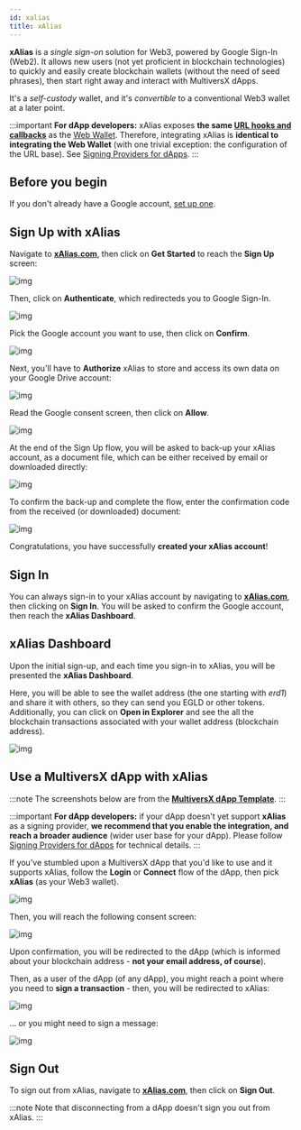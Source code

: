 ```yaml
---
id: xalias
title: xAlias
---
```


[comment]: # (mx-abstract)

**xAlias** is a _single sign-on_ solution for Web3, powered by Google Sign-In (Web2). It allows new users (not yet proficient in blockchain technologies) to quickly and easily create blockchain wallets (without the need of seed phrases), then start right away and interact with MultiversX dApps.

It's a _self-custody_ wallet, and it's _convertible_ to a conventional Web3 wallet at a later point.

:::important
**For dApp developers:** xAlias exposes **the same [URL hooks and callbacks](/wallet/webhooks)** as the [Web Wallet](/wallet/web-wallet). Therefore, integrating xAlias is **identical to integrating the Web Wallet** (with one trivial exception: the configuration of the URL base). See [Signing Providers for dApps](/sdk-and-tools/sdk-js/sdk-js-signing-providers).
:::

[comment]: # (mx-context-auto)

## Before you begin

If you don't already have a Google account, [set up one](https://accounts.google.com/signup).

[comment]: # (mx-context-auto)

## Sign Up with xAlias

Navigate to **[xAlias.com](https://xalias.com)**, then click on **Get Started** to reach the **Sign Up** screen:

![img](/wallet/xalias/xalias_signup_first.png)

Then, click on **Authenticate**, which redirecteds you to Google Sign-In.

![img](/wallet/xalias/xalias_signup_google_choose_account.png)

Pick the Google account you want to use, then click on **Confirm**.

![img](/wallet/xalias/xalias_signup_google_confirm.png)

Next, you'll have to **Authorize** xAlias to store and access its own data on your Google Drive account:

![img](/wallet/xalias/xalias_signup_second.png)

Read the Google consent screen, then click on **Allow**.

![img](/wallet/xalias/xalias_signup_authorize_google.png)

At the end of the Sign Up flow, you will be asked to back-up your xAlias account, as a document file, which can be either received by email or downloaded directly:

![img](/wallet/xalias/xalias_signup_backup_file.png)

To confirm the back-up and complete the flow, enter the confirmation code from the received (or downloaded) document:

![img](/wallet/xalias/xalias_signup_backup_code.png)

Congratulations, you have successfully **created your xAlias account**!

[comment]: # (mx-context-auto)

## Sign In

You can always sign-in to your xAlias account by navigating to **[xAlias.com](https://xalias.com)**, then clicking on **Sign In**. You will be asked to confirm the Google account, then reach the **xAlias Dashboard**.

[comment]: # (mx-context-auto)

## xAlias Dashboard

Upon the initial sign-up, and each time you sign-in to xAlias, you will be presented the **xAlias Dashboard**.

Here, you will be able to see the wallet address (the one starting with _erd1_) and share it with others, so they can send you EGLD or other tokens.‌ Additionally, you can click on **Open in Explorer** and see the all the blockchain transactions associated with your wallet address (blockchain address).

![img](/wallet/xalias/xalias_dashboard.png)

[comment]: # (mx-context-auto)

## Use a MultiversX dApp with xAlias

:::note
The screenshots below are from the [**MultiversX dApp Template**](https://devnet.template-dapp.multiversx.com).
:::

:::important
**For dApp developers:** if your dApp doesn't yet support **xAlias** as a signing provider, **we recommend that you enable the integration, and reach a broader audience** (wider user base for your dApp). Please follow [Signing Providers for dApps](/sdk-and-tools/sdk-js/sdk-js-signing-providers) for technical details.
:::

If you've stumbled upon a MultiversX dApp that you'd like to use and it supports xAlias, follow the **Login** or **Connect** flow of the dApp, then pick **xAlias** (as your Web3 wallet).

![img](/wallet/xalias/xalias_dapp_login.png)

Then, you will reach the following consent screen:

![img](/wallet/xalias/xalias_dapp_consent.png)

Upon confirmation, you will be redirected to the dApp (which is informed about your blockchain address - **not your email address, of course**).

Then, as a user of the dApp (of any dApp), you might reach a point where you need to **sign a transaction** - then, you will be redirected to xAlias:

![img](/wallet/xalias/xalias_dapp_sign_transaction.png)

... or you might need to sign a message:

![img](/wallet/xalias/xalias_dapp_sign_message.png)

[comment]: # (mx-context-auto)

## Sign Out

To sign out from xAlias, navigate to **[xAlias.com](https://xalias.com)**, then click on **Sign Out**.

:::note
Note that disconnecting from a dApp doesn't sign you out from xAlias. 
:::
